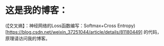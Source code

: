 # 这是我的博客：
(【交叉熵】：神经网络的Loss函数编写：Softmax+Cross Entropy)[https://blog.csdn.net/weixin_37251044/article/details/81180449] 的代码，原理请访问我的博客。
